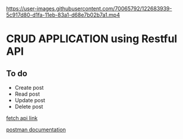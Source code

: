 

https://user-images.githubusercontent.com/70065792/122683939-5c917d80-d1fa-11eb-83a1-d68e7b02b7a1.mp4

# CRUD APPLICATION using Restful API

## To do
* Create post
* Read post
* Update post
* Delete post


[fetch api link ](https://codepen.io/drsimplegraffiti/pen/OJpdXJb)



[postman documentation ](https://documenter.getpostman.com/view/15544476/TzeWGTP5)

